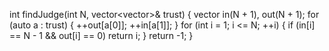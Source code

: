   int findJudge(int N, vector<vector<int>>& trust) {
        vector<int> in(N + 1), out(N + 1);
		for (auto a : trust) {
			++out[a[0]];
			++in[a[1]];
		}
		for (int i = 1; i <= N; ++i) {
			if (in[i] == N - 1 && out[i] == 0) return i;
		}
		return -1;
    }
